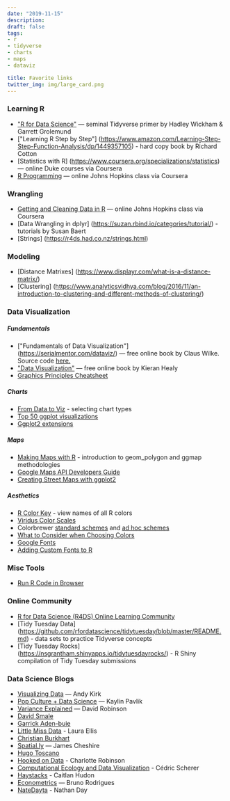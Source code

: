 ```yaml
---
date: "2019-11-15"
description: 
draft: false
tags:
- r
- tidyverse
- charts
- maps
- dataviz

title: Favorite links
twitter_img: img/large_card.png
---
```


### Learning R

-   ["R for Data Science"](https://r4ds.had.co.nz/) —
    seminal Tidyverse primer by Hadley Wickham & Garrett Grolemund
-   ["Learning R Step by Step"] (https://www.amazon.com/Learning-Step-Step-Function-Analysis/dp/1449357105) - hard copy book by Richard Cotton
-   [Statistics with R] (https://www.coursera.org/specializations/statistics) — online Duke courses via Coursera
-   [R Programming](https://www.coursera.org/learn/r-programming) — online Johns Hopkins class via Coursera


### Wrangling
-  [Getting and Cleaning Data in R](https://www.coursera.org/learn/data-cleaning) — online Johns Hopkins class via Coursera
-  [Data Wrangling in dplyr] (https://suzan.rbind.io/categories/tutorial/) - tutorials by Susan Baert
-  [Strings] (https://r4ds.had.co.nz/strings.html)


### Modeling
-  [Distance Matrixes] (https://www.displayr.com/what-is-a-distance-matrix/)
-  [Clustering] (https://www.analyticsvidhya.com/blog/2016/11/an-introduction-to-clustering-and-different-methods-of-clustering/)


### Data Visualization
##### Fundamentals

-   ["Fundamentals of Data Visualization"] (https://serialmentor.com/dataviz/) — free online
    book by Claus Wilke.  Source code [here.](https://github.com/clauswilke/dataviz)
-   ["Data Visualization"](http://socviz.co/) — free online book by
    Kieran Healy  
-   [Graphics Principles Cheatsheet](https://graphicsprinciples.github.io/)


##### Charts

-   [From Data to Viz](https://www.data-to-viz.com/) - selecting chart types
-   [Top 50 ggplot
    visualizations](http://r-statistics.co/Top50-Ggplot2-Visualizations-MasterList-R-Code.html)
-   [Ggplot2 extensions](http://www.ggplot2-exts.org/gallery/)


##### Maps

-   [Making Maps with R](http://eriqande.github.io/rep-res-web/lectures/making-maps-with-R.html) - introduction to geom_polygon and ggmap methodologies
-   [Google Maps API Developers Guide](https://developers.google.com/maps/documentation/maps-static/dev-guide#Locations)
-   [Creating Street Maps with ggplot2](https://t.co/7Om5iEPMQe?amp=1)

    
##### Aesthetics

-   [R Color Key](https://www.datanovia.com/en/blog/awesome-list-of-657-r-color-names/) - view names of all R colors
-   [Viridus Color Scales](https://cran.r-project.org/web/packages/viridis/vignettes/intro-to-viridis.html)
-   Colorbrewer [standard schemes](https://www.mathworks.com/matlabcentral/mlc-downloads/downloads/submissions/45208/versions/17/screenshot.png) and [ad hoc schemes](http://colorbrewer2.org/#type=sequential&scheme=BuGn&n=3)
-   [What to Consider when Choosing Colors](https://blog.datawrapper.de/colors/)
-   [Google Fonts](https://fonts.google.com/)
-   [Adding Custom Fonts to R](http://gradientdescending.com/adding-custom-fonts-to-ggplot-in-r/)


### Misc Tools

-   [Run R Code in Browser](https://rdrr.io/snippets/)


### Online Community
-   [R for Data Science (R4DS) Online Learning Community ](https://www.rfordatasci.com)
-   [Tidy Tuesday Data] (https://github.com/rfordatascience/tidytuesday/blob/master/README.md) - data sets to practice Tidyverse concepts
-   [Tidy Tuesday Rocks] (https://nsgrantham.shinyapps.io/tidytuesdayrocks/) - R Shiny compilation of Tidy Tuesday submissions


###  Data Science Blogs

-   [Visualizing Data](https://www.visualisingdata.com/blog/) — Andy Kirk
-   [Pop Culture + Data Science](https://www.kaylinpavlik.com/) — Kaylin Pavlik
-   [Variance Explained](http://varianceexplained.org/) — David Robinson
-   [David Smale](https://davidsmale.netlify.com/)
-   [Garrick Aden-buie](https://www.garrickadenbuie.com/blog/)
-   [Little Miss Data](https://www.littlemissdata.com) - Laura Ellis
-   [Christian Burkhart](https://christianburkhart.de)
-   [Spatial.ly](https://spatial.ly/) — James Cheshire
-   [Hugo Toscano](https://toscano84.github.io/)
-   [Hooked on Data](https://robinsones.github.io/) - Charlotte Robinson
-   [Computational Ecology and Data Visualization](https://cedricscherer.netlify.com) - Cédric Scherer
-   [Haystacks](https://caitlinhudon.com/blog-links/) - Caitlan Hudon
-   [Econometrics](https://www.brodrigues.co/) — Bruno Rodrigues
-   [NateDayta](https://www.natedayta.com/) - Nathan Day
